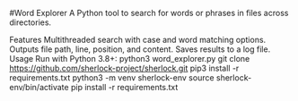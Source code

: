 #Word Explorer
A Python tool to search for words or phrases in files across directories.

Features
Multithreaded search with case and word matching options.
Outputs file path, line, position, and content.
Saves results to a log file.
Usage
Run with Python 3.8+:
python3 word_explorer.py
git clone https://github.com/sherlock-project/sherlock.git
pip3 install -r requirements.txt
python3 -m venv sherlock-env
source sherlock-env/bin/activate
pip install -r requirements.txt


